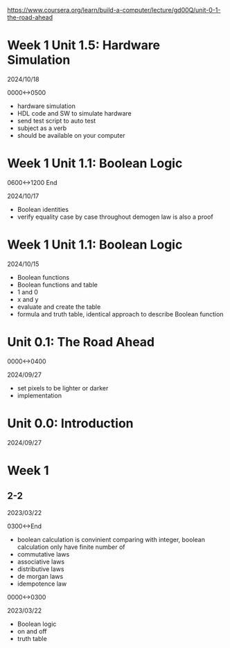 https://www.coursera.org/learn/build-a-computer/lecture/gd00Q/unit-0-1-the-road-ahead

# Week 1 Unit 1.5: Hardware Simulation

2024/10/18

0000<->0500

- hardware simulation
- HDL code and SW to simulate hardware
- send test script to auto test
- subject as a verb
- should be available on your computer

# Week 1 Unit 1.1: Boolean Logic

0600<->1200 End

2024/10/17

- Boolean identities
- verify equality case by case throughout demogen law is also a proof

# Week 1 Unit 1.1: Boolean Logic

2024/10/15

- Boolean functions
- Boolean functions and table
- 1 and 0
- x and y
- evaluate and create the table
- formula and truth table, identical approach to describe Boolean function


# Unit 0.1: The Road Ahead

0000<->0400

2024/09/27

- set pixels to be lighter or darker
- implementation

# Unit 0.0: Introduction

2024/09/27

# Week 1

## 2-2

2023/03/22

0300<->End

- boolean calculation is convinient comparing with integer, boolean calculation only have finite number of
- commutative laws
- associative laws
- distributive laws
- de morgan laws
- idempotence law

0000<->0300

2023/03/22

- Boolean logic
- on and off
- truth table
